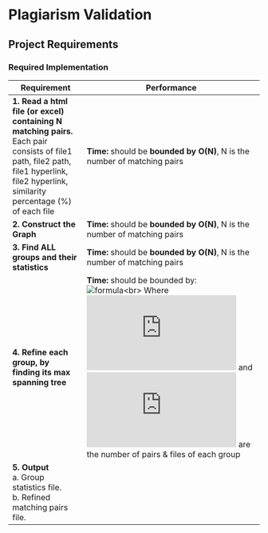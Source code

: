 # Plagiarism Validation

## Project Requirements

### Required Implementation

| **Requirement** | **Performance** |
|-----------------|-----------------|
| **1. Read a html file (or excel) containing N matching pairs.** <br> Each pair consists of file1 path, file2 path, file1 hyperlink, file2 hyperlink, similarity percentage (%) of each file | **Time:** should be **bounded by O(N)**, N is the number of matching pairs |
| **2. Construct the Graph** | **Time:** should be **bounded by O(N)**, N is the number of matching pairs |
| **3. Find ALL groups and their statistics** | **Time:** should be **bounded by O(N)**, N is the number of matching pairs |
| **4. Refine each group, by finding its max spanning tree** | **Time:** should be bounded by:<br> ![formula](https://latex.codecogs.com/svg.latex?O\left(\sum_{c=1}^{\#groups}\left(N_c\log\log\left(N_c\right)+M_c^2\right)\right))<br> Where ![Nc](https://latex.codecogs.com/svg.latex?N_c) and ![Mc](https://latex.codecogs.com/svg.latex?M_c) are the number of pairs & files of each group |
| **5. Output**<br> a. Group statistics file.<br> b. Refined matching pairs file. | |

